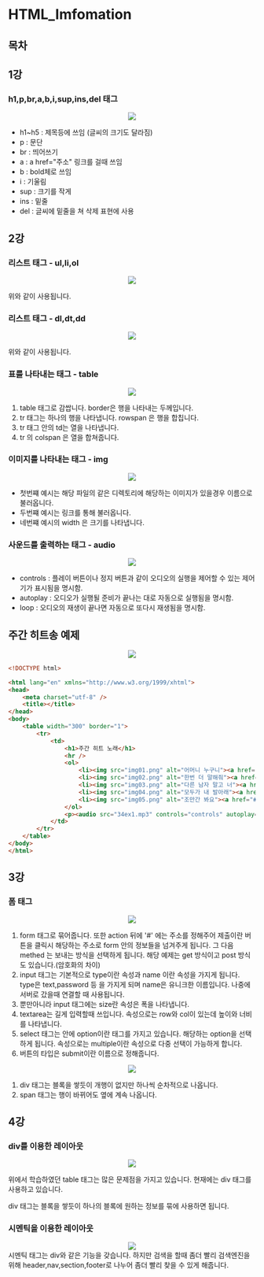 # HTML_Imfomation

## 목차


## 1강
### h1,p,br,a,b,i,sup,ins,del 태그

<div align="center">
<img src = "https://user-images.githubusercontent.com/48902047/152688617-595e317c-a4d0-4e09-95aa-7fcc74ea1f84.png">
</div>

+ h1~h5 : 제목등에 쓰임 (글씨의 크기도 달라짐)
+ p : 문단
+ br : 띄어쓰기
+ a : a href="주소" 링크를 걸때 쓰임
+ b : bold체로 쓰임
+ i : 기울림
+ sup : 크기를 작게
+ ins : 밑줄
+ del : 글씨에 밑줄을 쳐 삭제 표현에 사용

## 2강
### 리스트 태그 - ul,li,ol

<div align="center">
<img src = "https://user-images.githubusercontent.com/48902047/152688877-8efc3a32-9c74-4306-9c58-4bf233d9e842.png">
</div>

위와 같이 사용됩니다.

### 리스트 태그 - dl,dt,dd

<div align="center">
<img src = "https://user-images.githubusercontent.com/48902047/152688953-b3974d1b-5071-4809-bd8e-39ea1bebcf81.png">
</div>

위와 같이 사용됩니다.

### 표를 나타내는 태그 - table

<div align="center">
<img src = "https://user-images.githubusercontent.com/48902047/152689028-9ddbdd69-217a-48ef-a95d-528581ead896.png">
</div>

1. table 태그로 감쌉니다. border은 행을 나타내는 두께입니다.
2. tr 태그는 하나의 행을 나타냅니다. rowspan 은 행을 합칩니다.
3. tr 태그 안의 td는 열을 나타냅니다.
4. tr 의 colspan 은 열을 합쳐줍니다.

### 이미지를 나타내는 태그 - img

<div align="center">
<img src = "https://user-images.githubusercontent.com/48902047/152689346-93f819d4-d95b-45e8-99f6-5b20987b5971.png">
</div>

+ 첫번쨰 예시는 해당 파일의 같은 디렉토리에 해당하는 이미지가 있을경우 이름으로 불러옵니다.
+ 두번쨰 예시는 링크를 통해 불러옵니다.
+ 네번쨰 예시의 width 은 크기를 나타냅니다.

### 사운드를 출력하는 태그 - audio

<div align="center">
<img src = "https://user-images.githubusercontent.com/48902047/152689557-b45fc220-c399-4a39-88ad-71ad017854cc.png">
</div>

+ controls : 플레이 버튼이나 정지 버튼과 같이 오디오의 실행을 제어할 수 있는 제어기가 표시됨을 명시함.
+ autoplay : 오디오가 실행될 준비가 끝나는 대로 자동으로 실행됨을 명시함.
+ loop : 오디오의 재생이 끝나면 자동으로 또다시 재생됨을 명시함.

## 주간 히트송 예제

<div align="center">
<img src = "https://user-images.githubusercontent.com/48902047/152689921-4ffa97ab-b23c-430a-91bd-e197c0c71716.png">
</div>

```HTML
<!DOCTYPE html>

<html lang="en" xmlns="http://www.w3.org/1999/xhtml">
<head>
    <meta charset="utf-8" />
    <title></title>
</head>
<body>
    <table width="300" border="1">
        <tr>
            <td>
                <h1>주간 히트 노래</h1>
                <hr />
                <ol>
                    <li><img src="img01.png" alt="어머니 누구니"><a href="#">어머니 누구니</a></li>
                    <li><img src="img02.png" alt="한번 더 말해줘"><a href="#">한번 더 말해줘</a></li>
                    <li><img src="img03.png" alt="다른 남자 말고 너"><a href="#">다른 남자 말고 너</a></li>
                    <li><img src="img04.png" alt="모두가 내 발아래"><a href="#">모두가 내 발아래</a></li>
                    <li><img src="img05.png" alt="조만간 봐요"><a href="#">조만간 봐요</a></li>
                </ol>
                <p><audio src="34ex1.mp3" controls="controls" autoplay="autoplay"></audio></p>
            </td>
        </tr>
    </table>
</body>
</html>
```

## 3강
### 폼 태그
<div align="center">
<img src = "https://user-images.githubusercontent.com/48902047/152690388-32c788fb-1ac6-4d96-a8e5-acea0624ec1b.png">
</div>

1. form 태그로 묶어줍니다. 또한 action 뒤에 '#' 에는 주소를 정해주어 제출이란 버튼을 클릭시 해당하는 주소로 form 안의 정보들을 넘겨주게 됩니다. 그 다음 methed 는 보내는 방식을 선택하게 됩니다. 해당 예제는 get 방식이고 post 방식도 있습니다.(암호화의 차이)
2. input 태그는 기본적으로 type이란 속성과 name 이란 속성을 가지게 됩니다. type은 text,password 등 을 가지게 되며 name은 유니크한 이름입니다. 나중에 서버로 갔을때 연결할 때 사용됩니다.
3. 뿐만아니라 input 태그에는 size란 속성은 폭을 나타냅니다.
4. textarea는 길게 입력할때 쓰입니다. 속성으로는 row와 col이 있는데 높이와 너비를 나타냅니다.
5. select 태그는 안에 option이란 태그를 가지고 있습니다. 해당하는 option을 선택하게 됩니다. 속성으로는 multiple이란 속성으로 다중 선택이 가능하게 합니다.
6. 버튼의 타입은 submit이란 이름으로 정해줍니다.

<div align="center">
<img src = "https://user-images.githubusercontent.com/48902047/152725444-b7faf951-7937-4987-8a67-ee655813c41c.png">
</div>

1. div 태그는 블록을 쌓듯이 개행이 없지만 하나씩 순차적으로 나옵니다.
2. span 태그는 행이 바뀌어도 옆에 계속 나옵니다.

## 4강
### div를 이용한 레이아웃
<div align="center">
<img src = "https://user-images.githubusercontent.com/48902047/152725930-171edce5-0396-416c-ac15-77d46aad8f67.png">
</div>

위에서 학습하였던 table 태그는 많은 문제점을 가지고 있습니다. 현재에는 div 태그를 사용하고 있습니다.

div 태그는 블록을 쌓듯이 하나의 블록에 원하는 정보를 묶에 사용하면 됩니다.

### 시멘틱을 이용한 레이아웃
<div align="center">
<img src = "https://user-images.githubusercontent.com/48902047/152726410-54bdacc9-dfec-4b7c-b4df-d95cd1a53803.png">
</div>
시멘틱 태그는 div와 같은 기능을 갖습니다. 하지만 검색을 할때 좀더 빨리 검색엔진을 위해 header,nav,section,footer로 나누어 좀더 빨리 찾을 수 있게 해줍니다.
